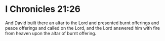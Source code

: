 # I Chronicles 21:26

And David built there an altar to the Lord and presented burnt offerings and peace offerings and called on the Lord, and the Lord answered him with fire from heaven upon the altar of burnt offering.
